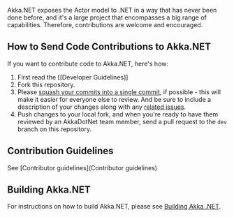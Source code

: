 Akka.NET exposes the Actor model to .NET in a way that has never been done before, and it's a large project that encompasses a big range of capabilities. Therefore, contributions are welcome and encouraged.

## How to Send Code Contributions to Akka.NET
If you want to contribute code to Akka.NET, here's how:

1. First read the [[Developer Guidelines]]
1. Fork this repository.
1. Please [squash your commits into a single commit](http://gitready.com/advanced/2009/02/10/squashing-commits-with-rebase.html), if possible - this will make it easier for everyone else to review. And be sure to include a description of your changes along with any [related issues](https://github.com/akkadotnet/akka.net/issues).
1. Push changes to your local fork, and when you're ready to have them reviewed by an AkkaDotNet team member, send a pull request to the `dev` branch on this repository.


## Contribution Guidelines

See [Contributor guidelines](Contributor guidelines)

## Building Akka.NET
For instructions on how to build Akka.NET, please see [Building Akka .NET](https://github.com/akkadotnet/akka.net/wiki/Building-and-Distributing-Akka.NET).